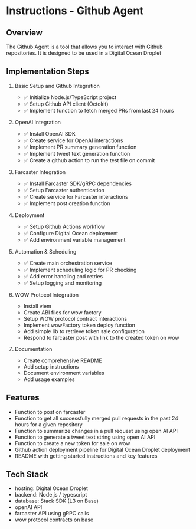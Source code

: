 # Instructions - Github Agent

## Overview

The Github Agent is a tool that allows you to interact with Github repositories. It is designed to be used in a Digital Ocean Droplet

## Implementation Steps

1. Basic Setup and Github Integration

   - ✅ Initialize Node.js/TypeScript project
   - ✅ Setup Github API client (Octokit)
   - ✅ Implement function to fetch merged PRs from last 24 hours

2. OpenAI Integration

   - ✅ Install OpenAI SDK
   - ✅ Create service for OpenAI interactions
   - ✅ Implement PR summary generation function
   - ✅ Implement tweet text generation function
   - ✅ Create a github action to run the test file on commit

3. Farcaster Integration

   - ✅ Install Farcaster SDK/gRPC dependencies
   - ✅ Setup Farcaster authentication
   - ✅ Create service for Farcaster interactions
   - ✅ Implement post creation function

4. Deployment

   - ✅ Setup Github Actions workflow
   - ✅ Configure Digital Ocean deployment
   - ✅ Add environment variable management

5. Automation & Scheduling

   - ✅ Create main orchestration service
   - ✅ Implement scheduling logic for PR checking
   - ✅ Add error handling and retries
   - ✅ Setup logging and monitoring

6. WOW Protocol Integration

   - Install viem
   - Create ABI files for wow factory
   - Setup WOW protocol contract interactions
   - Implement wowFactory token deploy function
   - Add simple lib to retrieve token sale configuration
   - Respond to farcaster post with link to the created token on wow

7. Documentation

   - Create comprehensive README
   - Add setup instructions
   - Document environment variables
   - Add usage examples

## Features

- Function to post on farcaster
- Function to get all successfully merged pull requests in the past 24 hours for a given repository
- Function to summarize changes in a pull request using open AI API
- Function to generate a tweet text string using open AI API
- Function to create a new token for sale on wow
- Github action deployment pipeline for Digital Ocean Droplet deployment
- README with getting started instructions and key features

## Tech Stack

- hosting: Digital Ocean Droplet
- backend: Node.js / typescript
- database: Stack SDK (L3 on Base)
- openAI API
- farcaster API using gRPC calls
- wow protocol contracts on base
